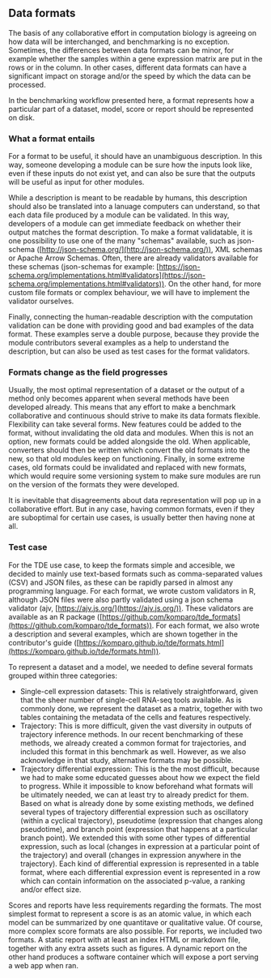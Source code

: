 ## Data formats

The basis of any collaborative effort in computation biology is agreeing on how data will be interchanged, and benchmarking is no exception. Sometimes, the differences between data formats can be minor, for example whether the samples within a gene expression matrix are put in the rows or in the column. In other cases, different data formats can have a significant impact on storage and/or the speed by which the data can be processed. <!--- TODO #3 --->

In the benchmarking workflow presented here, a format represents how a particular part of a dataset, model, score or report should be represented on disk.

### What a format entails

<!-- Description ------------------------------------------------------------------------------------------------------------->

For a format to be useful, it should have an unambiguous description. In this way, someone developing a module can be sure how the inputs look like, even if these inputs do not exist yet, and can also be sure that the outputs will be useful as input for other modules.

<!-- Validation --------------------------------------------------------------------------------------------------------------->

While a description is meant to be readable by humans, this description should also be translated into a lanuage computers can understand, so that each data file produced by a module can be validated. In this way, developers of a module can get immediate feedback on whether their output matches the format description. To make a format validatable, it is one possibility to use one of the many "schemas" available, such as json-schema ([http://json-schema.org/](http://json-schema.org/)), XML schemas or Apache Arrow Schemas. Often, there are already validators available for these schemas (json-schemas for example: [https://json-schema.org/implementations.html#validators](https://json-schema.org/implementations.html#validators)). On the other hand, for more custom file formats or complex behaviour, we will have to implement the validator ourselves.

<!-- Examples ----------------------------------------------------------------------------------------------------------------->
Finally, connecting the human-readable description with the computation validation can be done with providing good and bad examples of the data format. These examples serve a double purpose, because they provide the module contributors several examples as a help to understand the description, but can also be used as test cases for the format validators.

### Formats change as the field progresses

Usually, the most optimal representation of a dataset or the output of a method only becomes apparent when several methods have been developed already. This means that any effort to make a benchmark collaborative and continuous should strive to make its data formats flexible. Flexibility can take several forms. New features could be added to the format, without invalidating the old data and modules. When this is not an option, new formats could be added alongside the old. When applicable, converters should then be written which convert the old formats into the new, so that old modules keep on functioning. Finally, in some extreme cases, old formats could be invalidated and replaced with new formats, which would require some versioning system to make sure modules are run on the version of the formats they were developed.

It is inevitable that disagreements about data representation will pop up in a collaborative effort. But in any case, having common formats, even if they are suboptimal for certain use cases, is usually better then having none at all.

### Test case

For the TDE use case, to keep the formats simple and accesible, we decided to mainly use text-based formats such as comma-separated values (CSV) and JSON files, as these can be rapidly parsed in almost any programming language. For each format, we wrote custom validators in R, although JSON files were also partly validated using a json schema validator (ajv, [https://ajv.js.org/](https://ajv.js.org/)). These validators are available as an R package ([https://github.com/komparo/tde_formats](https://github.com/komparo/tde_formats)). For each format, we also wrote a description and several examples, which are shown together in the contributor's guide ([https://komparo.github.io/tde/formats.html](https://komparo.github.io/tde/formats.html)).

To represent a dataset and a model, we needed to define several formats grouped within three categories:

* Single-cell expression datasets: This is relatively straightforward, given that the sheer number of single-cell RNA-seq tools available. As is commonly done, we represent the dataset as a matrix, together with two tables containing the metadata of the cells and features respectively.
* Trajectory: This is more difficult, given the vast diversity in outputs of trajectory inference methods. In our recent benchmarking of these methods, we already created a common format for trajectories, and included this format in this benchmark as well. However, as we also acknowledge in that study, alternative formats may be possible.
* Trajectory differential expression: This is the the most difficult, because we had to make some educated guesses about how we expect the field to progress. While it impossible to know beforehand what formats will be ultimately needed, we can at least try to already predict for them. Based on what is already done by some existing methods, we defined several types of trajectory differential expression such as oscillatory (within a cyclical trajectory), pseudotime (expression that changes along pseudotime), and branch point (expression that happens at a particular branch point). We extended this with some other types of differential expression, such as local (changes in expression at a particular point of the trajectory) and overall (changes in expression anywhere in the trajectory). Each kind of differential expression is represented in a table format, where each differential expression event is represented in a row which can contain information on the associated p-value, a ranking and/or effect size.

Scores and reports have less requirements regarding the formats. The most simplest format to represent a score is as an atomic value, in which each model can be summarized by one quantitave or qualitative value. Of course, more complex score formats are also possible. For reports, we included two formats. A static report with at least an index HTML or markdown file, together with any extra assets such as figures. A dynamic report on the other hand produces a software container which will expose a port serving a web app when ran.